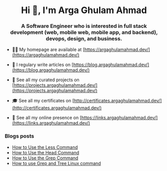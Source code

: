 <h1 align="center">Hi 👋, I'm Arga Ghulam Ahmad</h1>
<h3 align="center">A Software Engineer who is interested in full stack development (web, mobile web, mobile app, and backend), devops, design, and business.</h3>

- 👨‍💻 My homepage are available at [https://argaghulamahmad.dev/](https://argaghulamahmad.dev/)

- 📝 I regulary write articles on [https://blog.argaghulamahmad.dev/](https://blog.argaghulamahmad.dev/)

- 🚧 See all my curated projects on [https://projects.argaghulamahmad.dev/](https://projects.argaghulamahmad.dev/)

- 🎓 See all my certificates on [http://certificates.argaghulamahmad.dev/](http://certificates.argaghulamahmad.dev/)

- 🔗 See all my online presence on [https://links.argaghulamahmad.dev/](https://links.argaghulamahmad.dev/)

### Blogs posts
<!-- BLOG-POST-LIST:START -->
- [How to Use the Less Command](https://blog.argaghulamahmad.dev/2021/11/02/how-to-use-the-less-command/)
- [How to Use the Head Command](https://blog.argaghulamahmad.dev/2021/11/02/how-to-use-the-head-command/)
- [How to Use the Grep Command](https://blog.argaghulamahmad.dev/2021/11/02/how-to-use-the-grep-command/)
- [How to use Grep and Tree Linux command](https://blog.argaghulamahmad.dev/2021/11/01/how-to-use-grep-and-tree-linux-command/)
<!-- BLOG-POST-LIST:END -->
